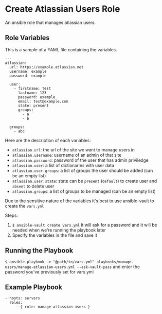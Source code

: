 Create Atlassian Users Role
=========

An ansible role that manages atlassian users.


Role Variables
--------------

This is a sample of a YAML file containing the variables.

```
---
atlassian:
  url: https://example.atlassian.net
  username: example
  password: example

  user:
    - firstname: Test
      lastname: 123
      password: example
      email: test@example.com
      state: present
      groups:
        - a
        - b

  groups:
    - abc
```

Here are the description of each variables:

- `atlassian.url`: the url of the site we want to manage users in
- `atlassian.username`: username of an admin of that site
- `atlassian.password`: password of the user that has admin priviledge
- `atlassian.user`: a list of dictionaries with user data
- `atlassian.user.groups`: a list of groups the user should be added (can be an empty list)
- `atlassian.user.state`: state can be `present` (`default`) to create user and `absent` to delete user
- `atlassian.groups`: a list of groups to be managed (can be an empty list)

Due to the sensitive nature of the variables it's best to use ansible-vault to create the `vars.yml`

Steps:
1. `$ ansible-vault create vars.yml` it will ask for a password and it will be needed when we're running the playbook later
2. Specify the variables in the file and save it

Running the Playbook
--------------------

`$ ansible-playbook -e "@path/to/vars.yml" playbooks/manage-users/manage-atlassian-users.yml --ask-vault-pass` and enter the password you've previously set for vars.yml

Example Playbook
----------------

    - hosts: servers
      roles:
         - { role: manage-atlassian-users }
